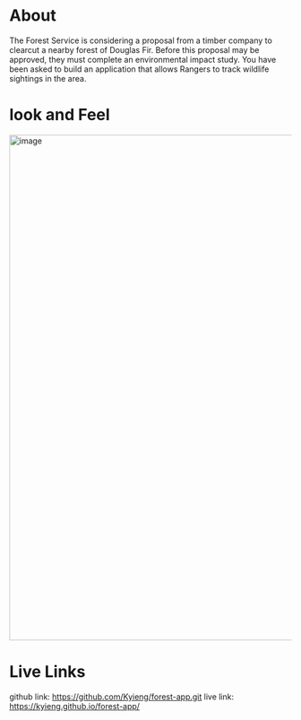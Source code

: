 # About
The Forest Service is considering a proposal from a timber company to clearcut a nearby forest of Douglas Fir. Before this proposal may be approved, they must complete an environmental impact study. You have been asked to build an application that allows Rangers to track wildlife sightings in the area.

# look and Feel
<img width="902" alt="image" src="https://github.com/Kyieng/forest-app/assets/112371275/182a7fd8-6daa-4887-a128-d29293710312">

# Live Links
github link: https://github.com/Kyieng/forest-app.git
live link: https://kyieng.github.io/forest-app/

